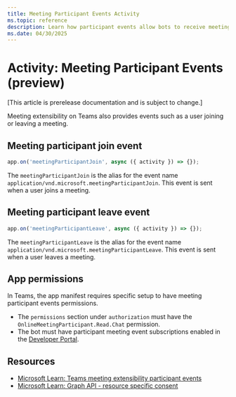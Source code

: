 ```yaml
---
title: Meeting Participant Events Activity
ms.topic: reference
description: Learn how participant events allow bots to receive meeting notifications about users in a meeting.
ms.date: 04/30/2025
---
```


# Activity: Meeting Participant Events (preview)

[This article is prerelease documentation and is subject to change.]

Meeting extensibility on Teams also provides events such as a user joining or leaving a meeting.

## Meeting participant join event

```typescript
app.on('meetingParticipantJoin', async ({ activity }) => {});
```

The `meetingParticipantJoin` is the alias for the event name `application/vnd.microsoft.meetingParticipantJoin`. This event is sent when a user joins a meeting.

## Meeting participant leave event

```typescript
app.on('meetingParticipantLeave', async ({ activity }) => {});
```

The `meetingParticipantLeave` is the alias for the event name `application/vnd.microsoft.meetingParticipantLeave`. This event is sent when a user leaves a meeting.

## App permissions

In Teams, the app manifest requires specific setup to have meeting participant events permissions.

- The `permissions` section under `authorization` must have the `OnlineMeetingParticipant.Read.Chat` permission.
- The bot must have participant meeting event subscriptions enabled in the [Developer Portal](https://dev.teams.microsoft.com/).

## Resources

- [Microsoft Learn: Teams meeting extensibility participant events](https://learn.microsoft.com/en-us/microsoftteams/platform/apps-in-teams-meetings/meeting-apps-apis#receive-meeting-participant-events)
- [Microsoft Learn: Graph API - resource specific consent](https://learn.microsoft.com/en-us/microsoftteams/platform/graph-api/rsc/resource-specific-consent)

